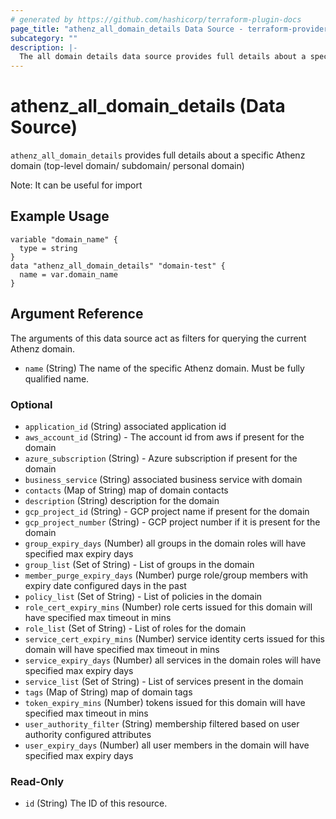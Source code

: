 ```yaml
---
# generated by https://github.com/hashicorp/terraform-plugin-docs
page_title: "athenz_all_domain_details Data Source - terraform-provider-athenz"
subcategory: ""
description: |-
  The all domain details data source provides full details about a specific Athenz domain.
---
```


# athenz_all_domain_details (Data Source)

`athenz_all_domain_details` provides full details about a specific Athenz domain (top-level domain/ subdomain/ personal domain)

Note: It can be useful for import  

## Example Usage

```hcl
variable "domain_name" {
  type = string
}
data "athenz_all_domain_details" "domain-test" {
  name = var.domain_name
}
```

## Argument Reference

The arguments of this data source act as filters for querying the current Athenz domain.

- `name` (String) The name of the specific Athenz domain. Must be fully qualified name.

### Optional

- `application_id` (String) associated application id
- `aws_account_id` (String) - The account id from aws if present for the domain
- `azure_subscription` (String) - Azure subscription if present for the domain
- `business_service` (String) associated business service with domain
- `contacts` (Map of String) map of domain contacts
- `description` (String) description for the domain
- `gcp_project_id` (String) - GCP project name if present for the domain
- `gcp_project_number` (String) - GCP project number if it is present for the domain
- `group_expiry_days` (Number) all groups in the domain roles will have specified max expiry days
- `group_list` (Set of String) - List of groups in the domain
- `member_purge_expiry_days` (Number) purge role/group members with expiry date configured days in the past
- `policy_list` (Set of String) - List of policies in the domain
- `role_cert_expiry_mins` (Number) role certs issued for this domain will have specified max timeout in mins
- `role_list` (Set of String) - List of roles for the domain
- `service_cert_expiry_mins` (Number) service identity certs issued for this domain will have specified max timeout in mins
- `service_expiry_days` (Number) all services in the domain roles will have specified max expiry days
- `service_list` (Set of String) - List of services present in the domain
- `tags` (Map of String) map of domain tags
- `token_expiry_mins` (Number) tokens issued for this domain will have specified max timeout in mins
- `user_authority_filter` (String) membership filtered based on user authority configured attributes
- `user_expiry_days` (Number) all user members in the domain will have specified max expiry days

### Read-Only

- `id` (String) The ID of this resource.
